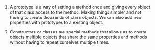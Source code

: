 1) A prototype is a way of setting a method once and giving every object of that class access to the method. Making things simpler and not having to create thousands of class objects. We can also add new properties with prototypes to a existing object.

2) Constructors or classes are special methods that allows us to create objects multiple objects that share the same properties and methods without having to repeat ourselves multiple times.
